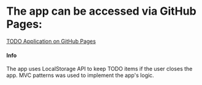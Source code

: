 # The app can be accessed via GitHub Pages:

[TODO Application on GitHub Pages](https://vitalytaranov.github.io/mvctodoapp/)

#### Info
The app uses LocalStorage API to keep TODO items if the user closes the app.
MVC patterns was used to implement the app's logic.